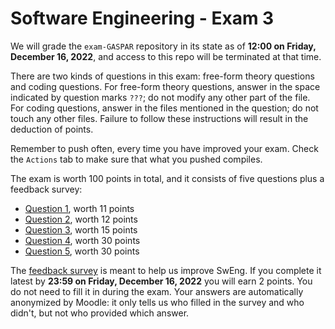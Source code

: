 # Software Engineering - Exam 3

We will grade the `exam-GASPAR` repository in its state as of **12:00 on Friday, December 16, 2022**, and access to this
repo will be terminated at that time.

There are two kinds of questions in this exam: free-form theory questions and coding questions.
For free-form theory questions, answer in the space indicated by question marks `???`; do not modify any other part of the file.
For coding questions, answer in the files mentioned in the question; do not touch any other files.
Failure to follow these instructions will result in the deduction of points.

Remember to push often, every time you have improved your exam. Check the `Actions` tab to make sure that what you pushed compiles.

The exam is worth 100 points in total, and it consists of five questions plus a feedback survey:

- [Question 1](Q1.md), worth 11 points
- [Question 2](Q2.md), worth 12 points
- [Question 3](Q3.md), worth 15 points
- [Question 4](Q4/), worth 30 points
- [Question 5](Q5/), worth 30 points

The [feedback survey](https://moodle.epfl.ch/mod/questionnaire/view.php?id=1233923) is meant to help us improve SwEng.
If you complete it latest by **23:59 on Friday, December 16, 2022** you will earn 2 points. You do not need to fill it in
during the exam. Your answers are automatically anonymized by Moodle: it only tells us who filled in the survey and who
didn't, but not who provided which answer.
